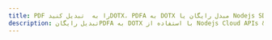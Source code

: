 ---title: PDF را به  تبدیل کنیدDOTX، PDFA به DOTX مبدل رایگان یا Nodejs SDKdescription: تبدیل رایگانPDFA به DOTX با استفاده از Nodejs Cloud APIs & SDK همچنین اسناد PDF را در Cloud ایجاد، ویرایش و رندر کنید.---